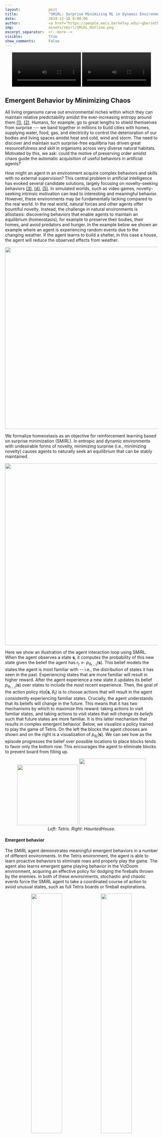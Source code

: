 ```yaml
---
layout:             post
title:              "SMiRL: Surprise Minimizing RL in Dynamic Environments"
date:               2019-12-18 9:00:00
author:             <a href="https://people.eecs.berkeley.edu/~gberseth/">Glen Berseth</a>
img:                assets/smirl/SMiRL_Outline.png
excerpt_separator:  <!--more-->
visible:            True
show_comments:      False
---
```


<meta name="twitter:title" content="SMiRL: Surprise Minimizing RL in Dynamic Environments">
<meta name="twitter:card" content="summary_image">
<meta name="twitter:image" content="https://bair.berkeley.edu/static/blog/smirl/SMiRL_Outline.png">


<p style="text-align:center;">
<video width="45%" controls autoplay>
<source src="https://bair.berkeley.edu/static/blog/smirl/treadmill_surpise_ICM_v3_rewardViz.mp4" type="video/mp4"> Your browser does not support the video tag.
</video>
<video width="45%" controls autoplay>
<source src="https://bair.berkeley.edu/static/blog/smirl/pedistal_surpise_v3_rewardViz.mp4" type="video/mp4"> Your browser does not support the video tag.
</video>
<!--
<img width="24%" src="https://bair.berkeley.edu/static/blog/smirl/minigrid-maze-random-count.gif">
-->
</p>

## Emergent Behavior by Minimizing Chaos

All living organisms carve out environmental niches within which they can
maintain relative predictability amidst the ever-increasing entropy around them
[(1)](http://www.ler.esalq.usp.br/aulas/lce1302/life_as_a_manifestation.pdf),
[(2)](https://www.fil.ion.ucl.ac.uk/~karl/The%20free-energy%20principle%20-%20a%20rough%20guide%20to%20the%20brain.pdf).
Humans, for example, go to great lengths to shield themselves from surprise ---
we band together in millions to build cities with homes, supplying water, food,
gas, and electricity to control the deterioration of our bodies and living
spaces amidst heat and cold, wind and storm. The need to discover and maintain
such surprise-free equilibria has driven great resourcefulness and skill in
organisms across very diverse natural habitats. Motivated by this, we ask:
could the motive of preserving order amidst chaos guide the automatic
acquisition of useful behaviors in artificial agents?

<!--more-->


How might an agent in an environment acquire complex behaviors and skills with
no external supervision? This central problem in artificial intelligence has
evoked several candidate solutions, largely focusing on novelty-seeking
behaviors
[(3)](http://people.idsia.ch/~juergen/curioussingapore/curioussingapore.html),
[(4)](https://arxiv.org/abs/1606.01868),
[(5)](https://pathak22.github.io/noreward-rl/). In simulated worlds,
such as video games, novelty-seeking intrinsic motivation can lead to
interesting and meaningful behavior. However, these environments may be
fundamentally lacking compared to the real world. In the real world, natural
forces and other agents offer bountiful novelty. Instead, the challenge in
natural environments is allostasis: discovering behaviors that enable agents to
maintain an equilibrium (homeostasis), for example to preserve their bodies,
their homes, and avoid predators and hunger. In the example below we shown an
example where an agent is experiencing random events due to the changing
weather. If the agent learns to build a shelter, in this case a house, the
agent will reduce the observed effects from weather.

<p style="text-align:center;">
<img src="https://bair.berkeley.edu/static/blog/smirl/robotsurprise_stacked.png" width="600">
<br />
</p>

We formalize homeostasis as an objective for reinforcement learning based on
surprise minimization (SMiRL). In entropic and dynamic environments with
undesirable forms of novelty, minimizing surprise (i.e., minimizing novelty)
causes agents to naturally seek an equilibrium that can be stably maintained.

<p style="text-align:center;">
<img width="600" src="https://bair.berkeley.edu/static/blog/smirl/SMiRL_Outline.png">
<br />
</p>

Here we show an illustration of the agent interaction loop using SMiRL. When
the agent observes a state $\mathbf{s}$, it computes the probability of this new state
given the belief the agent has $r_{t} \leftarrow p_{\theta_{t-1}}(\textbf{s})$.
This belief models the states the agent is most familiar with -- i.e., the
distribution of states it has seen in the past. Experiencing states that are
more familiar will result in higher reward. After the agent experience a new
state it updates its belief $p_{\theta_{t-1}}(\textbf{s})$ over states to
include the most recent experience. Then, the goal of the action policy
$\pi(a|\textbf{s}, \theta_{t})$ is to choose actions that will result in the
agent consistently experiencing familiar states. Crucially, the agent
understands that its beliefs will change in the future. This means that it has
two mechanisms by which to maximize this reward: taking actions to visit
familiar states, and taking actions to visit states that will *change its
beliefs* such that future states are more familiar. It is this latter mechanism
that results in complex emergent behavior. Below, we visualize a policy trained
to play the game of Tetris. On the left the blocks the agent chooses are shown
and on the right is a visualization of $p_{\theta_{t}}(\textbf{s})$. We can see
how as the episode progresses the belief over possible locations to place
blocks tends to favor only the bottom row. This encourages the agent to
eliminate blocks to prevent board from filling up.


<!--
<div class="t">
    <table align="center">
        <tr>
    <td align="center">
        <img width="200" src="https://bair.berkeley.edu/static/blog/smirl/tetris_ps.gif">
        </td>
    <td>
    <img width="320" src="https://bair.berkeley.edu/static/blog/smirl/minigrid-maze-random-count.gif">
           </td>
	</tr>
        <tr align=center>
        <td>
            Tetris
            </td>
        <td>
            HauntedHouse
            </td>
        </tr>
</table>
</div>
-->

<p style="text-align:center;">
<img height="200" src="https://bair.berkeley.edu/static/blog/smirl/tetris_ps.gif">
<img height="220" src="https://bair.berkeley.edu/static/blog/smirl/minigrid-maze-random-count.gif">
<br />
<i>
Left: Tetris. Right: HauntedHouse.
</i>
</p>





#### Emergent behavior

The SMiRL agent demonstrates meaningful emergent behaviors in a number of
different environments. In the Tetris environment, the agent is able to learn
proactive behaviors to eliminate rows and properly play the game. The agent
also learns emergent game playing behavior in the VizDoom environment,
acquiring an effective policy for dodging the fireballs thrown by the enemies.
In both of these environments, stochastic and chaotic events force the SMiRL
agent to take a coordinated course of action to avoid unusual states, such as
full Tetris boards or fireball explorations.



<!--
| Doom Hold The Line                                           | Doom Defend The Line                                         |                         HauntedHouse                         |
| ------------------------------------------------------------ | ------------------------------------------------------------ | :----------------------------------------------------------: |
| <img width="100%" src="https://bair.berkeley.edu/static/blog/smirl/Doom_trained_enough_result.gif"> | <img width="100%" src="https://bair.berkeley.edu/static/blog/smirl/vizdoom_dtl.gif"> | <img width="70%" src="https://bair.berkeley.edu/static/blog/smirl/minigrid-maze-random-count.gif"> |

<div class="t">
    <table align="center">
        <tr>
    <td>
    <img width="100%" src="https://bair.berkeley.edu/static/blog/smirl/Doom_trained_enough_result.gif">
        </td>
    <td>
    <img width="100%" src="https://bair.berkeley.edu/static/blog/smirl/vizdoom_dtl.gif">
           </td>
	</tr>
        <tr align=center>
        <td>
            Doom Hold The Line
            </td>
        <td>
            Doom Defend The Line
            </td>
        </tr>
</table>
</div>
-->

<p style="text-align:center;">
<img width="45%" src="https://bair.berkeley.edu/static/blog/smirl/Doom_trained_enough_result.gif">
<img width="45%" src="https://bair.berkeley.edu/static/blog/smirl/vizdoom_dtl.gif">
<br />
<i>
Left: Doom Hold The Line. Right: Doom Defend The Line.
</i>
</p>




##### Biped

In the Cliff environment, the agent learns a policy that greatly reduces the
probability of falling off of the cliff by bracing against the ground and
stabilize itself at the edge, as shown in the figure below. In the *Treadmill*
environment, SMiRL learns a more complex locomotion behavior, jumping forward
to increase the time it stays on the treadmill, as shown in figure below.


<!--
<div class="t">
    <table align="center">
        <tr>
    <td>
        <video width="320" height="240" autoplay>   <source src="https://bair.berkeley.edu/static/blog/smirl/cliff_surpise_VAE_6_v3_rewardViz.mp4" type="video/mp4">   <source src="movie.ogg" type="video/ogg"> Your browser does not support the video tag. </video>
        </td>
    <td>
    <video width="320" height="240" autoplay>   <source src="https://bair.berkeley.edu/static/blog/smirl/treadmill_surpise_VAE_6_v3_rewardViz.mp4" type="video/mp4">   <source src="movie.ogg" type="video/ogg"> Your browser does not support the video tag. </video>
           </td>
	</tr>
        <tr align=center>
        <td>
            Cliff
            </td>
        <td>
            Treadmill
            </td>
        </tr>
</table>
</div>

​
-->


<p style="text-align:center;">
<video width="320" height="240" style="margin: 10px;" autoplay>
    <source src="https://bair.berkeley.edu/static/blog/smirl/cliff_surpise_VAE_6_v3_rewardViz.mp4" type="video/mp4"> <source src="movie.ogg" type="video/ogg"> Your browser does not support the video tag.
</video>
<video width="320" height="240" style="margin: 10px;" autoplay>
    <source src="https://bair.berkeley.edu/static/blog/smirl/treadmill_surpise_VAE_6_v3_rewardViz.mp4" type="video/mp4">   <source src="movie.ogg" type="video/ogg"> Your browser does not support the video tag.
</video>
<br />
<i>
Left: Cliff. Right: Treadmill.
</i>
</p>



#### Comparison to Intrinsic motivation:

Intrinsic motivation is the idea that behavior is driven by internal reward
signals that are task independent. Below, we show plots of the
environment-specific rewards over time on Tetris, VizDoomTakeCover, and the
humanoid domains. In order to compare SMiRL to more standard intrinsic
motivation methods, which seek out states that maximize surprise or novelty, we
also evaluated ICM [(5)](https://pathak22.github.io/noreward-rl/) and
RND [(6)](https://arxiv.org/abs/1810.12894). We include an oracle agent
that directly optimizes the task reward. On Tetris, after training for $2000$
epochs, SMiRL achieves near perfect play, on par with the oracle reward
optimizing agent, with no deaths. ICM seeks novelty by creating more and more
distinct patterns of blocks rather than clearing them, leading to deteriorating
game scores over time. On VizDoomTakeCover, SmiRL effectively learns to dodge
fireballs thrown by the adversaries.

<p style="text-align:center;">
<img width="90%" src="https://bair.berkeley.edu/static/blog/smirl/video_game_comparisons_2.png">
<br />
</p>

The baseline comparisons for the Cliff and Treadmill environments have a
similar outcome. The novelty seeking behavior of ICM causes it to learn a type
of irregular behavior that causes the agent to jump off the Cliff and roll
around on the Treadmill, maximizing the variety (and quantity) of falls.

#### SMiRL + Curiosity:

<p style="text-align:center;">
<img width="90%" src="https://bair.berkeley.edu/static/blog/smirl/Capture_biped_results.png">
<br />
</p>

While on the surface, SMiRL minimizes surprise and curiosity approaches like
ICM maximize novelty, they are in fact not mutually incompatible. In
particular, while ICM maximizes novelty with respect to a learned transition
model, SMiRL minimizes surprise with respect to a learned state distribution.
We can combine ICM and SMiRL to achieve even better results on the Treadmill
environment.

<!--
<div class="t">
    <table align="center">
        <tr>
    <td>
        <video width="320" height="240" autoplay>   <source src="https://bair.berkeley.edu/static/blog/smirl/treadmill_surpise_ICM_v3_rewardViz.mp4" type="video/mp4">   <source src="movie.ogg" type="video/ogg"> Your browser does not support the video tag. </video>
        </td>
    <td>
    <video width="320" height="240" autoplay>   <source src="https://bair.berkeley.edu/static/blog/smirl/pedistal_surpise_v3_rewardViz.mp4" type="video/mp4">   <source src="movie.ogg" type="video/ogg"> Your browser does not support the video tag. </video>
           </td>
	</tr>
        <tr align=center>
        <td>
            Treadmill + ICM
            </td>
        <td>
            Pedestal
            </td>
        </tr>
</table>
</div>
-->

<p style="text-align:center;">
<video width="320" height="240" style="margin: 10px;" autoplay>
    <source src="https://bair.berkeley.edu/static/blog/smirl/treadmill_surpise_ICM_v3_rewardViz.mp4" type="video/mp4"> <source src="movie.ogg" type="video/ogg"> Your browser does not support the video tag.
</video>
<video width="320" height="240" style="margin: 10px;" autoplay>
    <source src="https://bair.berkeley.edu/static/blog/smirl/pedistal_surpise_v3_rewardViz.mp4" type="video/mp4"> <source src="movie.ogg" type="video/ogg"> Your browser does not support the video tag.
</video>
<br />
<i>
Left: Treadmill+ICM. Right: Pedestal.
</i>
</p>


<!--
<div class="containerWide">
  <div class="photosWide">
    <video width="320" height="240" style="margin: 20px;" autoplay>
        <source src="https://bair.berkeley.edu/static/blog/smirl/treadmill_surpise_ICM_v3_rewardViz.mp4" type="video/mp4">
        <source src="movie.ogg" type="video/ogg"> Your browser does not support the video tag.
    </video>
    <span class="wordWide"><i>Treadmill+ICM.</i></span>
  </div>

  <div class="photosWide">
    <video width="320" height="240" style="margin: 20px;" autoplay>
    <source src="https://bair.berkeley.edu/static/blog/smirl/pedistal_surpise_v3_rewardViz.mp4" type="video/mp4">
    <source src="movie.ogg" type="video/ogg"> Your browser does not support the video tag.
    </video>
      <span class="wordWide"><i>Pedestal</i></span>
  </div>
</div>
-->


#### Insights:

The key insight utilized by our method is that, in contrast to simple simulated
domains, realistic environments exhibit dynamic phenomena that gradually
increase entropy over time. An agent that resists this growth in entropy must
take active and coordinated actions, thus learning increasingly complex
behaviors. This is different from commonly proposed intrinsic exploration
methods based on novelty, which instead seek to visit novel states and increase
entropy. SMiRL holds promise for a new kind of unsupervised RL method that
produces behaviors that are closely tied to the prevailing disruptive forces,
adversaries, and other sources of entropy in the environment.
